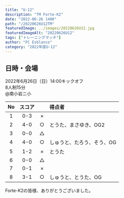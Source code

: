 ```yaml
---
title: "U-12"
description: "TM Forte-K2"
date: "2022-06-26 1400"
path: "/20220626U12TM"
featuredImage: ../images/20220626U12.jpg
featuredImageAlt: "20220626U12"
tags: ["トレーニングマッチ"]
author: "FC Esblanco"
category: "2022年度U-12"
---
```


## 日時・会場

2022年6月26日（日）14:00キックオフ<br>
8人制15分<br>
@南小岩ニ小

|No  | スコア |   | 得点者  |
|:--:|:-----:|:-:|:-------|
|1| 0-3 | × ||
|2| 4-0 | ○ |とうた、まさゆき、OG2|
|3| 0-0 | △ ||
|4| 4-0 | ○ |しゅうと、たろう、そう、OG|
|5| 1-2 | × |とうた|
|6| 0-0 | △ ||
|7| 0-1 | × ||
|8| 3-1 | ○ |しゅうと、とうた、OG|

Forte-K2の皆様、ありがとうございました。